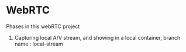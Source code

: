 # WebRTC

Phases in this webRTC project

1. Capturing local A/V stream, and showing in a local container, branch name : local-stream
